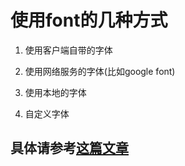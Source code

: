 # 使用font的几种方式

1. 使用客户端自带的字体

2. 使用网络服务的字体(比如google font)

3. 使用本地的字体

4. 自定义字体

## 具体请参考[这篇文章](https://www.digitalocean.com/community/tutorials/how-to-load-and-use-custom-fonts-with-css)